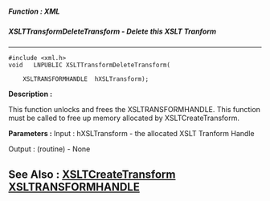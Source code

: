 ##### Function : XML
##### XSLTTransformDeleteTransform - Delete this XSLT Tranform
---
```
#include <xml.h>
void   LNPUBLIC XSLTTransformDeleteTransform(

	XSLTRANSFORMHANDLE  hXSLTransform);
```
**Description :**

This function unlocks and frees the XSLTRANSFORMHANDLE.  This function must be 
called to free up memory allocated by XSLTCreateTransform.

**Parameters :**
Input :
hXSLTransform  -  the allocated XSLT Tranform Handle

Output :
(routine)  -  None



**See Also :**
[XSLTCreateTransform](/reference/Func/XSLTCreateTransform)
[XSLTRANSFORMHANDLE](/reference/Data/XSLTRANSFORMHANDLE)
---
